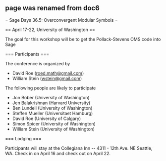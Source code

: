 ## page was renamed from doc6
= Sage Days 36.5: Overconvergent Modular Symbols =

== April 17-22, University of Washington ==

The goal for this workshop will be to get the Pollack-Stevens OMS code into Sage


=== Participants ===

The conference is organized by

 * David Roe (roed.math@gmail.com)
 * William Stein (wstein@gmail.com)

The following people are likely to participate

 * Jon Bober (University of Washington)
 * Jen Balakrishnan (Harvard University)
 * Ben Lundell (University of Washington)
 * Steffen Mueller (Universitaet Hamburg)
 * David Roe (University of Calgary)
 * Simon Spicer (University of Washington)
 * William Stein (University of Washington)

=== Lodging ===

Participants will stay at the Collegiana Inn -- 4311 - 12th Ave. NE Seattle, WA.  Check in on April 16 and check out on April 22.

